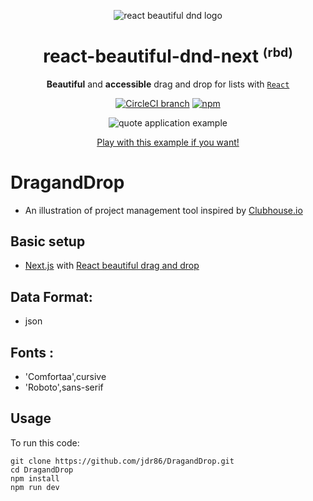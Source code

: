 <p align="center">
  <img src="https://user-images.githubusercontent.com/2182637/53611918-54c1ff80-3c24-11e9-9917-66ac3cef513d.png" alt="react beautiful dnd logo" />
</p>
<h1 align="center">react-beautiful-dnd-next <small><sup>(rbd)</sup></small></h1>

<div align="center">

**Beautiful** and **accessible** drag and drop for lists with [`React`](https://facebook.github.io/react/)

[![CircleCI branch](https://img.shields.io/circleci/project/github/atlassian/react-beautiful-dnd/master.svg)](https://circleci.com/gh/atlassian/react-beautiful-dnd/tree/master)
[![npm](https://img.shields.io/npm/v/react-beautiful-dnd.svg)](https://www.npmjs.com/package/react-beautiful-dnd)

![quote application example](https://user-images.githubusercontent.com/2182637/53614150-efbed780-3c2c-11e9-9204-a5d2e746faca.gif)

[Play with this example if you want!](https://react-beautiful-dnd.netlify.com/iframe.html?selectedKind=board&selectedStory=simple)

</div>


# DragandDrop
- An illustration of project management tool inspired by [Clubhouse.io](https://clubhouse.io) 

## Basic setup 
- [Next.js](https://nextjs.org/) with [React beautiful drag and drop](https://www.npmjs.com/package/react-beautiful-dnd-next)

## Data Format:
- json

## Fonts : 
- 'Comfortaa',cursive
- 'Roboto',sans-serif

## Usage

To run this code:

```
git clone https://github.com/jdr86/DragandDrop.git
cd DragandDrop
npm install
npm run dev
```

